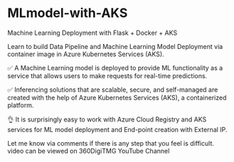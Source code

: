 # MLmodel-with-AKS
Machine Learning Deployment with Flask + Docker + AKS

Learn to build Data Pipeline and Machine Learning Model Deployment via container image in Azure Kubernetes Services (AKS). 

✅ A Machine Learning model is deployed to provide ML functionality as a service that allows users to make requests for real-time predictions. 

✅ Inferencing solutions that are scalable, secure, and self-managed are created with the help of Azure Kubernetes Services (AKS), a containerized platform.

👌 It is surprisingly easy to work with Azure Cloud Registry and AKS services for ML model deployment and End-point creation with External IP.

Let me know via comments if there is any step that you feel is difficult.
video can be viewed on 360DigiTMG YouTube Channel
